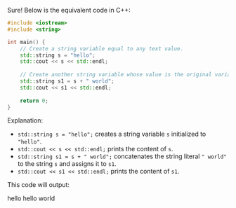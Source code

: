 Sure! Below is the equivalent code in C++:

```cpp
#include <iostream>
#include <string>

int main() {
    // Create a string variable equal to any text value.
    std::string s = "hello";
    std::cout << s << std::endl;
    
    // Create another string variable whose value is the original variable concatenated with another string literal.
    std::string s1 = s + " world";
    std::cout << s1 << std::endl;
    
    return 0;
}
```

Explanation:
- `std::string s = "hello";` creates a string variable `s` initialized to `"hello"`.
- `std::cout << s << std::endl;` prints the content of `s`.
- `std::string s1 = s + " world";` concatenates the string literal `" world"` to the string `s` and assigns it to `s1`.
- `std::cout << s1 << std::endl;` prints the content of `s1`.

This code will output:

hello
hello world

